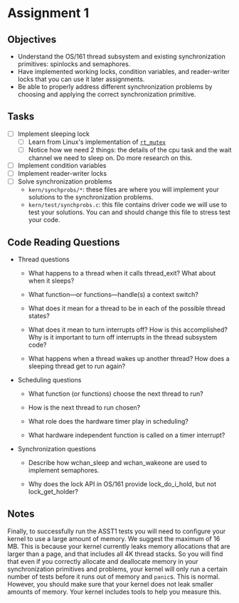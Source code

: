 # Assignment 1

## Objectives

- Understand the OS/161 thread subsystem and existing synchronization primitives: spinlocks and semaphores.
- Have implemented working locks, condition variables, and reader-writer locks that you can use it later assignments.
- Be able to properly address different synchronization problems by choosing and applying the correct synchronization primitive.

## Tasks

- [ ] Implement sleeping lock
  - [ ] Learn from Linux's implementation of [`rt_mutex`](https://elixir.bootlin.com/linux/v6.16.9/source/include/linux/rtmutex.h#L23)
  - [ ] Notice how we need 2 things: the details of the cpu task and the wait channel we need to sleep on. Do more research on this.
- [ ] Implement condition variables
- [ ] Implement reader-writer locks
- [ ] Solve synchronization problems
  - `kern/synchprobs/*`: these files are where you will implement your solutions to the synchronization problems.
  - `kern/test/synchprobs.c`: this file contains driver code we will use to test your solutions. You can and should change this file to stress test your code.

## Code Reading Questions

- Thread questions
  - What happens to a thread when it calls thread_exit? What about when it sleeps?

  - What function—or functions—handle(s) a context switch?

  - What does it mean for a thread to be in each of the possible thread states?

  - What does it mean to turn interrupts off? How is this accomplished? Why is it important to turn off interrupts in the thread subsystem code?

  - What happens when a thread wakes up another thread? How does a sleeping thread get to run again?

- Scheduling questions
  - What function (or functions) choose the next thread to run?

  - How is the next thread to run chosen?

  - What role does the hardware timer play in scheduling?

  - What hardware independent function is called on a timer interrupt?

- Synchronization questions
  - Describe how wchan_sleep and wchan_wakeone are used to implement semaphores.

  - Why does the lock API in OS/161 provide lock_do_i_hold, but not lock_get_holder?

## Notes

Finally, to successfully run the ASST1 tests you will need to configure your kernel to use a large amount of memory. We suggest the maximum of 16 MB. This is because your kernel currently leaks memory allocations that are larger than a page, and that includes all 4K thread stacks. So you will find that even if you correctly allocate and deallocate memory in your synchronization primitives and problems, your kernel will only run a certain number of tests before it runs out of memory and `panic`s. This is normal. However, you should make sure that your kernel does not leak smaller amounts of memory. Your kernel includes tools to help you measure this.
